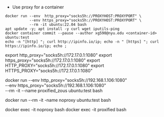 * Use proxy for a container
```
docker run --env  http_proxy="socks5h://PROXYHOST:PROXYPORT" \
           --env https_proxy="socks5h://PROXYHOST:PROXYPORT" \
           --rm -it ubuntu:22.04 bash
apt update -y; apt install -y curl wget iputils-ping
docker container commit --pause --author xg590@nyu.edu <container-id> ubuntu:test
echo -n "[http] "; curl http://ipinfo.io/ip; echo -n " [https] "; curl https://ipinfo.io/ip; echo ;
```



export  http_proxy="socks5h://172.17.0.1:1080"
export https_proxy="socks5h://172.17.0.1:1080"
export  HTTP_PROXY="socks5h://172.17.0.1:1080"
export HTTPS_PROXY="socks5h://172.17.0.1:1080"

docker run --env  http_proxy="socks5h://192.168.1.106:1080" \
           --env https_proxy="socks5h://192.168.1.106:1080" \
           --rm -it --name proxified_zous ubuntu:test bash

docker run --rm -it -name noproxy ubuntu:test bash

docker exec -it noproxy bash
docker exec -it proxified bash